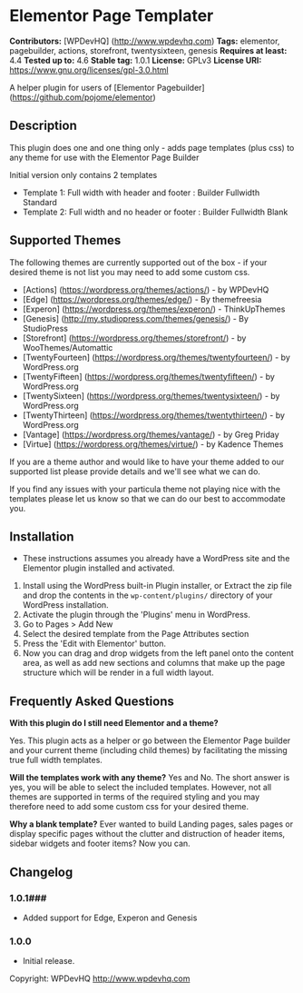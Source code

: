 # Elementor Page Templater
**Contributors:** [WPDevHQ] (http://www.wpdevhq.com)
**Tags:** elementor, pagebuilder, actions, storefront, twentysixteen, genesis
**Requires at least:** 4.4
**Tested up to:** 4.6
**Stable tag:** 1.0.1
**License:** GPLv3
**License URI:** https://www.gnu.org/licenses/gpl-3.0.html

A helper plugin for users of [Elementor Pagebuilder] (https://github.com/pojome/elementor)

## Description ##
This plugin does one and one thing only - adds page templates (plus css) to any theme for use with the Elementor Page Builder

Initial version only contains 2 templates
- Template 1: Full width with header and footer : Builder Fullwidth Standard
- Template 2: Full width and no header or footer : Builder Fullwidth Blank
	
## Supported Themes ##
The following themes are currently supported out of the box - if your desired theme is not list you may need to add some custom css.
- [Actions] (https://wordpress.org/themes/actions/) - by WPDevHQ
- [Edge] (https://wordpress.org/themes/edge/) - By themefreesia
- [Experon] (https://wordpress.org/themes/experon/) - ThinkUpThemes
- [Genesis] (http://my.studiopress.com/themes/genesis/) - By StudioPress
- [Storefront] (https://wordpress.org/themes/storefront/) - by WooThemes/Automattic
- [TwentyFourteen] (https://wordpress.org/themes/twentyfourteen/) - by WordPress.org
- [TwentyFifteen] (https://wordpress.org/themes/twentyfifteen/) - by WordPress.org
- [TwentySixteen] (https://wordpress.org/themes/twentysixteen/) - by WordPress.org
- [TwentyThirteen] (https://wordpress.org/themes/twentythirteen/) - by WordPress.org
- [Vantage] (https://wordpress.org/themes/vantage/) - by Greg Priday
- [Virtue] (https://wordpress.org/themes/virtue/) - by Kadence Themes

If you are a theme author and would like to have your theme added to our supported list please provide details and we'll see what we can do.

If you find any issues with your particula theme not playing nice with the templates please let us know so that we can do our best
to accommodate you.

## Installation ##
* These instructions assumes you already have a WordPress site and the Elementor plugin installed and activated.

1. Install using the WordPress built-in Plugin installer, or Extract the zip file and drop the contents in the `wp-content/plugins/` directory of your WordPress installation.
2. Activate the plugin through the 'Plugins' menu in WordPress.
3. Go to Pages > Add New
4. Select the desired template from the Page Attributes section
4. Press the 'Edit with Elementor' button.
5. Now you can drag and drop widgets from the left panel onto the content area, as well as add new sections and columns that make up the page structure which will be render in a full width layout.

## Frequently Asked Questions ##

**With this plugin do I still need Elementor and a theme?**

Yes. This plugin acts as a helper or go between the Elementor Page builder and your current theme (including child themes) by facilitating the missing true full width templates.

**Will the templates work with any theme?**
Yes and No. The short answer is yes, you will be able to select the included templates. However, not all themes are supported in terms of the required styling and you may therefore need to add some custom css for your desired theme.

**Why a blank template?**
Ever wanted to build Landing pages, sales pages or display specific pages without the clutter and distruction of header items, sidebar widgets and footer items? Now you can.

## Changelog ##

### 1.0.1###
* Added support for Edge, Experon and Genesis

### 1.0.0 ###
* Initial release.

Copyright: WPDevHQ http://www.wpdevhq.com